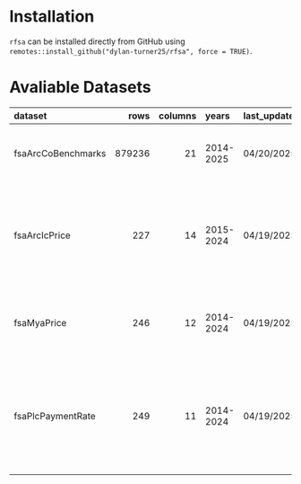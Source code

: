 
<!-- README.md is generated from README.Rmd. Please edit that file -->

# Installation

`rfsa` can be installed directly from GitHub using
`remotes::install_github("dylan-turner25/rfsa", force = TRUE)`.

# Avaliable Datasets

| dataset | rows | columns | years | last_updated | description |
|:---|---:|---:|:---|:---|:---|
| fsaArcCoBenchmarks | 879236 | 21 | 2014-2025 | 04/20/2025 | ARC-CO benchmark revenues by county and crop |
| fsaArcIcPrice | 227 | 14 | 2015-2024 | 04/19/2025 | Commodity-specific ARC-IC benchmark prices, MYA prices, and statutory reference prices. |
| fsaMyaPrice | 246 | 12 | 2014-2024 | 04/19/2025 | Commodity specific marketing year average prices. |
| fsaPlcPaymentRate | 249 | 11 | 2014-2024 | 04/19/2025 | Commodity specific PLC payment rates including statutory and effective reference prices. |
